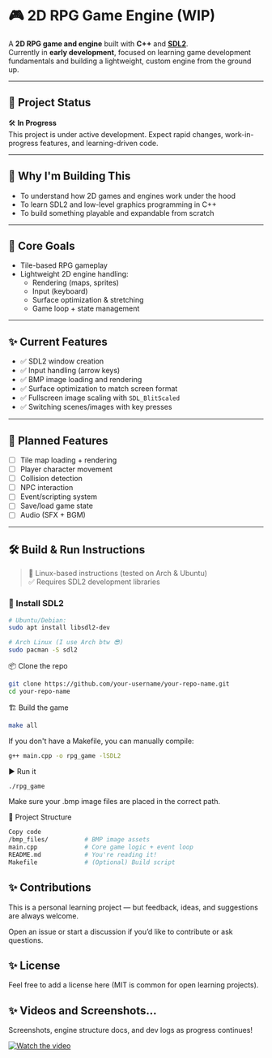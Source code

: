 # 🎮 2D RPG Game Engine (WIP)

A **2D RPG game and engine** built with **C++** and **[SDL2](https://www.libsdl.org/)**.  
Currently in **early development**, focused on learning game development fundamentals and building a lightweight, custom engine from the ground up.

---

## 🚧 Project Status

🛠️ **In Progress**  
This project is under active development. Expect rapid changes, work-in-progress features, and learning-driven code.

---

## 🧠 Why I'm Building This

- To understand how 2D games and engines work under the hood
- To learn SDL2 and low-level graphics programming in C++
- To build something playable and expandable from scratch

---

## 🎯 Core Goals

- Tile-based RPG gameplay
- Lightweight 2D engine handling:
  - Rendering (maps, sprites)
  - Input (keyboard)
  - Surface optimization & stretching
  - Game loop + state management

---

## ✨ Current Features

- ✅ SDL2 window creation
- ✅ Input handling (arrow keys)
- ✅ BMP image loading and rendering
- ✅ Surface optimization to match screen format
- ✅ Fullscreen image scaling with `SDL_BlitScaled`
- ✅ Switching scenes/images with key presses

---

## 🧱 Planned Features

- [ ] Tile map loading + rendering
- [ ] Player character movement
- [ ] Collision detection
- [ ] NPC interaction
- [ ] Event/scripting system
- [ ] Save/load game state
- [ ] Audio (SFX + BGM)

---

## 🛠️ Build & Run Instructions

> 🐧 Linux-based instructions (tested on Arch & Ubuntu)  
> ✅ Requires SDL2 development libraries

### 🔧 Install SDL2

```bash
# Ubuntu/Debian:
sudo apt install libsdl2-dev

# Arch Linux (I use Arch btw 😎)
sudo pacman -S sdl2
```
📦 Clone the repo
```bash
git clone https://github.com/your-username/your-repo-name.git
cd your-repo-name
```
🏗️ Build the game
```bash
make all
```
If you don't have a Makefile, you can manually compile:

```bash
g++ main.cpp -o rpg_game -lSDL2
```
▶️ Run it
```bash
./rpg_game
```
Make sure your .bmp image files are placed in the correct path.

📁 Project Structure
```bash
Copy code
/bmp_files/          # BMP image assets
main.cpp             # Core game logic + event loop
README.md            # You're reading it!
Makefile             # (Optional) Build script
```
## ✨ Contributions
This is a personal learning project — but feedback, ideas, and suggestions are always welcome.

Open an issue or start a discussion if you’d like to contribute or ask questions.

## ✨ License
Feel free to add a license here (MIT is common for open learning projects).

## ✨ Videos and Screenshots...
Screenshots, engine structure docs, and dev logs as progress continues!

[![Watch the video](https://img.youtube.com/vi/UrxTx6m70TE/hqdefault.jpg)](https://www.youtube.com/watch?v=UrxTx6m70TE)
